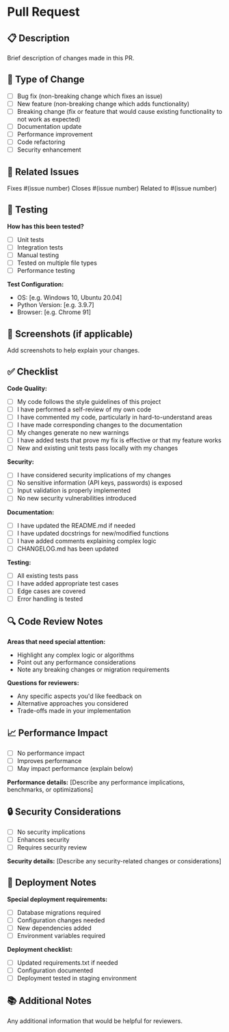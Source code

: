# Pull Request

## 📋 Description
Brief description of changes made in this PR.

## 🔧 Type of Change
- [ ] Bug fix (non-breaking change which fixes an issue)
- [ ] New feature (non-breaking change which adds functionality)
- [ ] Breaking change (fix or feature that would cause existing functionality to not work as expected)
- [ ] Documentation update
- [ ] Performance improvement
- [ ] Code refactoring
- [ ] Security enhancement

## 🎯 Related Issues
Fixes #(issue number)
Closes #(issue number)
Related to #(issue number)

## 🧪 Testing
**How has this been tested?**
- [ ] Unit tests
- [ ] Integration tests
- [ ] Manual testing
- [ ] Tested on multiple file types
- [ ] Performance testing

**Test Configuration:**
- OS: [e.g. Windows 10, Ubuntu 20.04]
- Python Version: [e.g. 3.9.7]
- Browser: [e.g. Chrome 91]

## 📸 Screenshots (if applicable)
Add screenshots to help explain your changes.

## ✅ Checklist
**Code Quality:**
- [ ] My code follows the style guidelines of this project
- [ ] I have performed a self-review of my own code
- [ ] I have commented my code, particularly in hard-to-understand areas
- [ ] I have made corresponding changes to the documentation
- [ ] My changes generate no new warnings
- [ ] I have added tests that prove my fix is effective or that my feature works
- [ ] New and existing unit tests pass locally with my changes

**Security:**
- [ ] I have considered security implications of my changes
- [ ] No sensitive information (API keys, passwords) is exposed
- [ ] Input validation is properly implemented
- [ ] No new security vulnerabilities introduced

**Documentation:**
- [ ] I have updated the README.md if needed
- [ ] I have updated docstrings for new/modified functions
- [ ] I have added comments explaining complex logic
- [ ] CHANGELOG.md has been updated

**Testing:**
- [ ] All existing tests pass
- [ ] I have added appropriate test cases
- [ ] Edge cases are covered
- [ ] Error handling is tested

## 🔍 Code Review Notes
**Areas that need special attention:**
- Highlight any complex logic or algorithms
- Point out any performance considerations
- Note any breaking changes or migration requirements

**Questions for reviewers:**
- Any specific aspects you'd like feedback on
- Alternative approaches you considered
- Trade-offs made in your implementation

## 📈 Performance Impact
- [ ] No performance impact
- [ ] Improves performance
- [ ] May impact performance (explain below)

**Performance details:**
[Describe any performance implications, benchmarks, or optimizations]

## 🔒 Security Considerations
- [ ] No security implications
- [ ] Enhances security
- [ ] Requires security review

**Security details:**
[Describe any security-related changes or considerations]

## 🚀 Deployment Notes
**Special deployment requirements:**
- [ ] Database migrations required
- [ ] Configuration changes needed
- [ ] New dependencies added
- [ ] Environment variables required

**Deployment checklist:**
- [ ] Updated requirements.txt if needed
- [ ] Configuration documented
- [ ] Deployment tested in staging environment

## 📚 Additional Notes
Any additional information that would be helpful for reviewers.